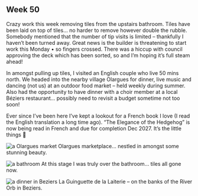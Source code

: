 ## Week 50
Crazy work this week removing tiles from the upstairs bathroom. Tiles have been laid on top of tiles… no harder to remove however double the rubble. Somebody mentioned that the number of tip visits is limited – thankfully I haven’t been turned away. Great news is the builder is threatening to start work this Monday • so fingers crossed. There was a hiccup with council approving the deck which has been sorted, so and I’m hoping it’s full steam ahead!

In amongst pulling up tiles, I visited an English couple who live 50 mins north. We headed into the nearby village Olargues for dinner, live music and dancing (not us) at an outdoor food market – held weekly during summer. Also had the opportunity to have dinner with a choir member at a local Béziers restaurant… possibly need to revisit a budget sometime not too soon!

Ever since I’ve been here I’ve kept a lookout for a French book I love (I read the English translation a long time ago). “The Elegance of the Hedgehog” is now being read in French and due for completion Dec 2027. It’s the little things 🤩

![a Olargues market](https://github.com/user-attachments/assets/457d0e65-2efa-4059-972b-2a50d5328b2d)
Olargues marketplace... nestled in amongst some stunning beauty.

![a bathroom](https://github.com/user-attachments/assets/6ca02c13-9b89-4e14-b0f9-914cfb0ca2d0)
At this stage I was truly over the bathroom... tiles all gone now.

![a dinner in Beziers](https://github.com/user-attachments/assets/49a7dc62-bdf1-4d95-be1d-b02592967332)
La Guinguette de la Laiterie – on the banks of the River Orb in Beziers.
